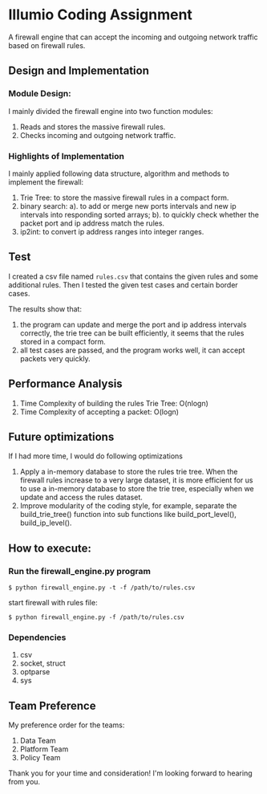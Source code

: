 # Illumio Coding Assignment

A firewall engine that can accept the incoming and outgoing network traffic based on firewall rules.

## Design and Implementation
### Module Design:
I mainly divided the firewall engine into two function modules:
1. Reads and stores the massive firewall rules.
2. Checks incoming and outgoing network traffic.

### Highlights of Implementation
I mainly applied following data structure, algorithm and methods to implement the firewall:
1. Trie Tree: to store the massive firewall rules in a compact form.
2. binary search:
    a). to add or merge new ports intervals and new ip intervals into responding sorted arrays;
    b). to quickly check whether the packet port and ip address match the rules.
3. ip2int: to convert ip address ranges into integer ranges.

## Test
I created a csv file named `rules.csv` that contains the given rules and some additional rules. Then I tested
the given test cases and certain border cases.

The results show that:
1) the program can update and merge the port and ip address intervals correctly, the trie tree can be built efficiently, it seems that the rules stored in a compact form.
2) all test cases are passed, and the program works well, it can accept packets very quickly.

## Performance Analysis
1. Time Complexity of building the rules Trie Tree: O(nlogn)
2. Time Complexity of accepting a packet: O(logn)

## Future optimizations
If I had more time, I would do following optimizations
1. Apply a in-memory database to store the rules trie tree. When the firewall rules increase to a very large dataset, it is more efficient for us to use a in-memory database to store the trie tree, especially when we update and access the rules dataset.
2. Improve modularity of the coding style, for example, separate the build_trie_tree() function into sub functions like build_port_level(), build_ip_level().

## How to execute:
### Run the firewall_engine.py program
```
$ python firewall_engine.py -t -f /path/to/rules.csv
```

start firewall with rules file:
```
$ python firewall_engine.py -f /path/to/rules.csv
```

### Dependencies
1. csv
2. socket, struct
3. optparse
4. sys

## Team Preference
My preference order for the teams:
1. Data Team
2. Platform Team
3. Policy Team


Thank you for your time and consideration! I'm looking forward to hearing from you.
